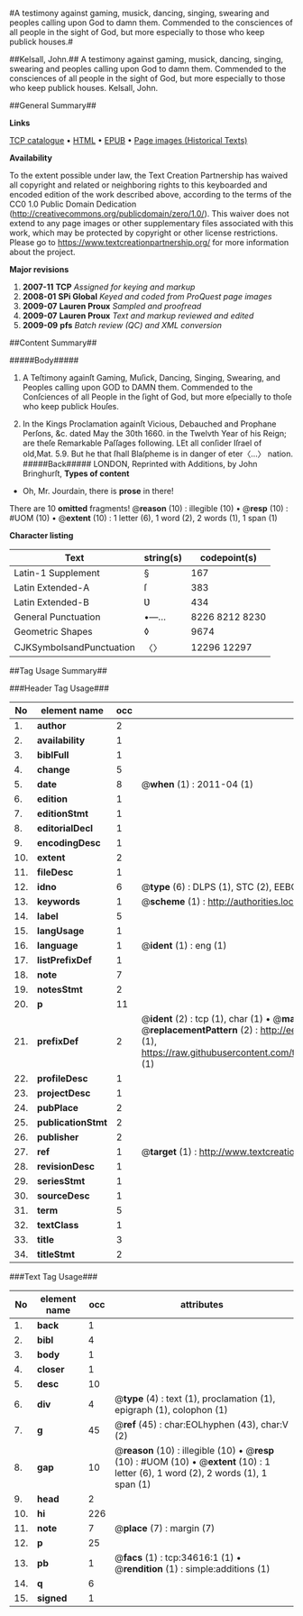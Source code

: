 #A testimony against gaming, musick, dancing, singing, swearing and peoples calling upon God to damn them. Commended to the consciences of all people in the sight of God, but more especially to those who keep publick houses.#

##Kelsall, John.##
A testimony against gaming, musick, dancing, singing, swearing and peoples calling upon God to damn them. Commended to the consciences of all people in the sight of God, but more especially to those who keep publick houses.
Kelsall, John.

##General Summary##

**Links**

[TCP catalogue](http://www.ota.ox.ac.uk/tcp/)  • 
[HTML](http://tei.it.ox.ac.uk/tcp/Texts-HTML/free/A47/A47208.html)  • 
[EPUB](http://tei.it.ox.ac.uk/tcp/Texts-EPUB/free/A47/A47208.epub) • 
[Page images (Historical Texts)](https://historicaltexts.jisc.ac.uk/eebo-99830166e)

**Availability**

To the extent possible under law, the Text Creation Partnership has waived all copyright and related or neighboring rights to this keyboarded and encoded edition of the work described above, according to the terms of the CC0 1.0 Public Domain Dedication (http://creativecommons.org/publicdomain/zero/1.0/). This waiver does not extend to any page images or other supplementary files associated with this work, which may be protected by copyright or other license restrictions. Please go to https://www.textcreationpartnership.org/ for more information about the project.

**Major revisions**

1. __2007-11__ __TCP__ *Assigned for keying and markup*
1. __2008-01__ __SPi Global__ *Keyed and coded from ProQuest page images*
1. __2009-07__ __Lauren Proux__ *Sampled and proofread*
1. __2009-07__ __Lauren Proux__ *Text and markup reviewed and edited*
1. __2009-09__ __pfs__ *Batch review (QC) and XML conversion*

##Content Summary##

#####Body#####

1. A Teſtimony againſt Gaming, Muſick, Dancing, Singing, Swearing, and Peoples calling upon GOD to DAMN them. Commended to the Conſciences of all People in the ſight of God, but more eſpecially to thoſe who keep publick Houſes.

1. In the Kings Proclamation againſt Vicious, Debauched and Prophane Perſons, &c. dated May the 30th 1660. in the Twelvth Year of his Reign; are theſe Remarkable Paſſages following.
LEt all conſider Iſrael of old,Mat. 5.9. But he that ſhall Blaſpheme is in danger of eter〈…〉 nation.
#####Back#####
LONDON, Reprinted with Additions, by John Bringhurſt,
**Types of content**

  * Oh, Mr. Jourdain, there is **prose** in there!

There are 10 **omitted** fragments! 
 @__reason__ (10) : illegible (10)  •  @__resp__ (10) : #UOM (10)  •  @__extent__ (10) : 1 letter (6), 1 word (2), 2 words (1), 1 span (1)

**Character listing**


|Text|string(s)|codepoint(s)|
|---|---|---|
|Latin-1 Supplement|§|167|
|Latin Extended-A|ſ|383|
|Latin Extended-B|Ʋ|434|
|General Punctuation|•—…|8226 8212 8230|
|Geometric Shapes|◊|9674|
|CJKSymbolsandPunctuation|〈〉|12296 12297|

##Tag Usage Summary##

###Header Tag Usage###

|No|element name|occ|attributes|
|---|---|---|---|
|1.|__author__|2||
|2.|__availability__|1||
|3.|__biblFull__|1||
|4.|__change__|5||
|5.|__date__|8| @__when__ (1) : 2011-04 (1)|
|6.|__edition__|1||
|7.|__editionStmt__|1||
|8.|__editorialDecl__|1||
|9.|__encodingDesc__|1||
|10.|__extent__|2||
|11.|__fileDesc__|1||
|12.|__idno__|6| @__type__ (6) : DLPS (1), STC (2), EEBO-CITATION (1), PROQUEST (1), VID (1)|
|13.|__keywords__|1| @__scheme__ (1) : http://authorities.loc.gov/ (1)|
|14.|__label__|5||
|15.|__langUsage__|1||
|16.|__language__|1| @__ident__ (1) : eng (1)|
|17.|__listPrefixDef__|1||
|18.|__note__|7||
|19.|__notesStmt__|2||
|20.|__p__|11||
|21.|__prefixDef__|2| @__ident__ (2) : tcp (1), char (1)  •  @__matchPattern__ (2) : ([0-9\-]+):([0-9IVX]+) (1), (.+) (1)  •  @__replacementPattern__ (2) : http://eebo.chadwyck.com/downloadtiff?vid=$1&page=$2 (1), https://raw.githubusercontent.com/textcreationpartnership/Texts/master/tcpchars.xml#$1 (1)|
|22.|__profileDesc__|1||
|23.|__projectDesc__|1||
|24.|__pubPlace__|2||
|25.|__publicationStmt__|2||
|26.|__publisher__|2||
|27.|__ref__|1| @__target__ (1) : http://www.textcreationpartnership.org/docs/. (1)|
|28.|__revisionDesc__|1||
|29.|__seriesStmt__|1||
|30.|__sourceDesc__|1||
|31.|__term__|5||
|32.|__textClass__|1||
|33.|__title__|3||
|34.|__titleStmt__|2||


###Text Tag Usage###

|No|element name|occ|attributes|
|---|---|---|---|
|1.|__back__|1||
|2.|__bibl__|4||
|3.|__body__|1||
|4.|__closer__|1||
|5.|__desc__|10||
|6.|__div__|4| @__type__ (4) : text (1), proclamation (1), epigraph (1), colophon (1)|
|7.|__g__|45| @__ref__ (45) : char:EOLhyphen (43), char:V (2)|
|8.|__gap__|10| @__reason__ (10) : illegible (10)  •  @__resp__ (10) : #UOM (10)  •  @__extent__ (10) : 1 letter (6), 1 word (2), 2 words (1), 1 span (1)|
|9.|__head__|2||
|10.|__hi__|226||
|11.|__note__|7| @__place__ (7) : margin (7)|
|12.|__p__|25||
|13.|__pb__|1| @__facs__ (1) : tcp:34616:1 (1)  •  @__rendition__ (1) : simple:additions (1)|
|14.|__q__|6||
|15.|__signed__|1||
